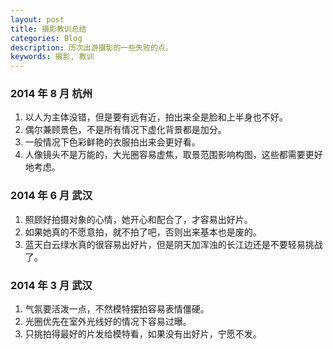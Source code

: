```yaml
---
layout: post
title: 摄影教训总结
categories: Blog
description: 历次出游摄影的一些失败的点。
keywords: 摄影, 教训
---
```


### 2014 年 8 月 杭州

1. 以人为主体没错，但是要有远有近，拍出来全是脸和上半身也不好。  
2. 偶尔兼顾景色，不是所有情况下虚化背景都是加分。  
3. 一般情况下色彩鲜艳的衣服拍出来会更好看。
4. 人像镜头不是万能的，大光圈容易虚焦，取景范围影响构图，这些都需要更好地考虑。

### 2014 年 6 月 武汉

1. 照顾好拍摄对象的心情，她开心和配合了，才容易出好片。  
2. 如果她真的不愿意拍，就不拍了吧，否则出来基本也是废的。  
3. 蓝天白云绿水真的很容易出好片，但是阴天加浑浊的长江边还是不要轻易挑战了。

### 2014 年 3 月 武汉

1. 气氛要活泼一点，不然模特摆拍容易表情僵硬。  
2. 光圈优先在室外光线好的情况下容易过曝。  
3. 只挑拍得最好的片发给模特看，如果没有出好片，宁愿不发。
